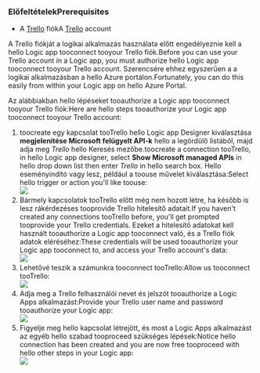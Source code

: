 ### <a name="prerequisites"></a><span data-ttu-id="786ea-101">Előfeltételek</span><span class="sxs-lookup"><span data-stu-id="786ea-101">Prerequisites</span></span>
* <span data-ttu-id="786ea-102">A [Trello](http://trello.com) fiók</span><span class="sxs-lookup"><span data-stu-id="786ea-102">A [Trello](http://trello.com) account</span></span> 

<span data-ttu-id="786ea-103">A Trello fiókját a logikai alkalmazás használata előtt engedélyeznie kell a hello Logic app tooconnect tooyour Trello fiók.</span><span class="sxs-lookup"><span data-stu-id="786ea-103">Before you can use your Trello account in a Logic app, you must authorize hello Logic app tooconnect tooyour Trello account.</span></span> <span data-ttu-id="786ea-104">Szerencsére ehhez egyszerűen a a logikai alkalmazásban a hello Azure portálon.</span><span class="sxs-lookup"><span data-stu-id="786ea-104">Fortunately, you can do this easily from within your Logic app on hello Azure Portal.</span></span> 

<span data-ttu-id="786ea-105">Az alábbiakban hello lépéseket tooauthorize a Logic app tooconnect tooyour Trello fiók:</span><span class="sxs-lookup"><span data-stu-id="786ea-105">Here are hello steps tooauthorize your Logic app tooconnect tooyour Trello account:</span></span>

1. <span data-ttu-id="786ea-106">toocreate egy kapcsolat tooTrello hello Logic app Designer kiválasztása **megjelenítése Microsoft felügyelt API-k** hello a legördülő listából, majd adja meg *Trello* hello Keresés mezőbe.</span><span class="sxs-lookup"><span data-stu-id="786ea-106">toocreate a connection tooTrello, in hello Logic app designer, select **Show Microsoft managed APIs** in hello drop down list then enter *Trello* in hello search box.</span></span> <span data-ttu-id="786ea-107">Hello eseményindító vagy lesz, például a toouse művelet kiválasztása:</span><span class="sxs-lookup"><span data-stu-id="786ea-107">Select hello trigger or action you'll like toouse:</span></span>  
   ![](./media/connectors-create-api-trello/trello-1.png)
2. <span data-ttu-id="786ea-108">Bármely kapcsolatok tooTrello előtt még nem hozott létre, ha később is lesz rákérdezéses tooprovide Trello hitelesítő adatait.</span><span class="sxs-lookup"><span data-stu-id="786ea-108">If you haven't created any connections tooTrello before, you'll get prompted tooprovide your Trello credentials.</span></span> <span data-ttu-id="786ea-109">Ezeket a hitelesítő adatokat kell használt tooauthorize a Logic app tooconnect való, és a Trello fiók adatok eléréséhez:</span><span class="sxs-lookup"><span data-stu-id="786ea-109">These credentials will be used tooauthorize your Logic app tooconnect to, and access your Trello account's data:</span></span>  
   ![](./media/connectors-create-api-trello/trello-2.png) 
3. <span data-ttu-id="786ea-110">Lehetővé teszik a számunkra tooconnect tooTrello:</span><span class="sxs-lookup"><span data-stu-id="786ea-110">Allow us tooconnect tooTrello:</span></span>  
   ![](./media/connectors-create-api-trello/trello-3.png)   
4. <span data-ttu-id="786ea-111">Adja meg a Trello felhasználói nevet és jelszót tooauthorize a Logic Apps alkalmazást:</span><span class="sxs-lookup"><span data-stu-id="786ea-111">Provide your Trello user name and password tooauthorize your Logic app:</span></span>  
   ![](./media/connectors-create-api-trello/trello-4.png)  
5. <span data-ttu-id="786ea-112">Figyelje meg hello kapcsolat létrejött, és most a Logic Apps alkalmazást az egyéb hello szabad tooproceed szükséges lépések:</span><span class="sxs-lookup"><span data-stu-id="786ea-112">Notice hello connection has been created and you are now free tooproceed with hello other steps in your Logic app:</span></span>  
   ![](./media/connectors-create-api-trello/trello-5.png)

